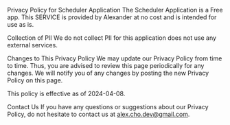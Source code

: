 Privacy Policy for Scheduler Application The Scheduler Application is a Free app. This SERVICE is provided by Alexander at no cost and is intended for use as is.

Collection of PII We do not collect PII for this application does not use any external services.

Changes to This Privacy Policy We may update our Privacy Policy from time to time. Thus, you are advised to review this page periodically for any changes. We will notify you of any changes by posting the new Privacy Policy on this page.

This policy is effective as of 2024-04-08.

Contact Us If you have any questions or suggestions about our Privacy Policy, do not hesitate to contact us at alex.cho.dev@gmail.com.
